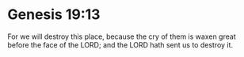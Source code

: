 # Genesis 19:13

For we will destroy this place, because the cry of them is waxen great before the face of the LORD; and the LORD hath sent us to destroy it.